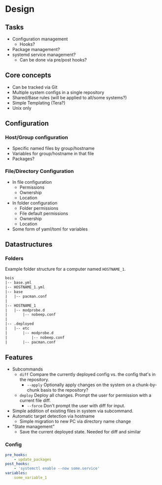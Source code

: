 # Design

## Tasks

- Configuration management
  - Hooks?
- Package management?
- systemd service management?
  - Can be done via pre/post hooks?

## Core concepts

- Can be tracked via Git
- Multiple system configs in a single repository
- Shared/Base rules (will be applied to all/some systems?)
- Simple Templating (Tera?)
- Unix only

## Configuration

### Host/Group configuration

- Specific named files by group/hostname
- Variables for group/hostname in that file
- Packages?

### File/Directory Configuration

- In file configuration
  - Permissions
  - Ownership
  - Location
- In folder configuration
  - Folder permissions
  - File default permissions
  - Ownership
  - Location
- Some form of yaml/toml for variables

## Datastructures

### Folders

Example folder structure for a computer named `HOSTNAME_1`.

```txt
bois
|-- base.yml
|-- HOSTNAME_1.yml
|-- base
|   |-- pacman.conf
|
|-- HOSTNAME_1
|   |-- modprobe.d
|       |-- nobeep.conf
|
|-- .deployed
|   |-- etc
|       |-- modprobe.d
|           |-- nobeep.conf
|       |-- pacman.conf
```

## Features

- Subcommands
  - `diff` Compare the currently deployed config vs. the config that's in the repository.
    - `--apply` Optionally apply changes on the system on a chunk-by-chunk basis to the repository?
  - `deploy` Deploy all changes. Prompt the user for permission with a current file diff.
    - `--force` Don't prompt the user with diff for input.
- Simple addition of existing files in system via subcommand.
- Automatic target detection via hostname
  - Simple migration to new PC via directory name change
- "State management"
  - Save the current deployed state.
    Needed for diff and similar

### Config

```yaml
pre_hooks:
    - update_packages
post_hooks:
    - 'systemctl enable --now some.service'
variables:
    some_variable_1
```
